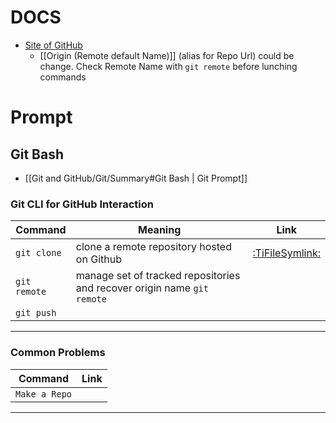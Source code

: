# DOCS

- [Site of GitHub](https://docs.github.com/en)
  - [[Origin (Remote default Name)]] (alias for Repo Url) could be change. Check Remote Name with `git remote` before lunching commands

# Prompt

## Git Bash

- [[Git and GitHub/Git/Summary#Git Bash | Git Prompt]]

### Git CLI for GitHub Interaction

| Command      | Meaning                                                                 |               Link                |
| ------------ | ----------------------------------------------------------------------- | :-------------------------------: |
| `git clone`  | clone a remote repository hosted on Github                              | [:TiFileSymlink:](git%20clone.md) |
| `git remote` | manage set of tracked repositories and recover origin name `git remote` |                                   |
| `git push`   |                                                                         |                                   |

---

### Common Problems

| Command       | Link |
| ------------- | :--: |
| `Make a Repo` |      |

---
